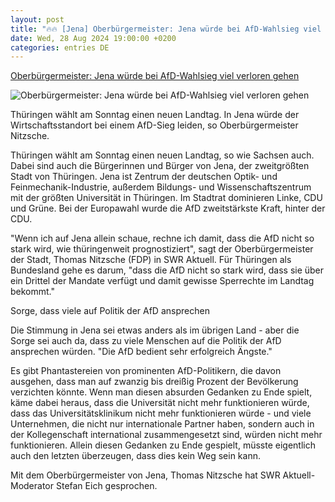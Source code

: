 ```yaml
---
layout: post
title: "🔥🔥 [Jena] Oberbürgermeister: Jena würde bei AfD-Wahlsieg viel verloren gehen"
date: Wed, 28 Aug 2024 19:00:00 +0200
categories: entries DE
---
```

[Oberbürgermeister: Jena würde bei AfD-Wahlsieg viel verloren gehen](https://www.swr.de/swraktuell/radio/oberbuergermeister-jena-wuerde-bei-afd-wahlsieg-viel-verloren-gehen-100.html)

![Oberbürgermeister: Jena würde bei AfD-Wahlsieg viel verloren gehen](https://www.swr.de/swraktuell/radio/1724928539675%2Coberbuergermeister-jena-wuerde-bei-afd-wahlsieg-viel-verloren-gehen-102~_v-16x9@2dL_-6c42aff4e68b43c7868c3240d3ebfa29867457da.jpg)

Thüringen wählt am Sonntag einen neuen Landtag. In Jena würde der Wirtschaftsstandort bei einem AfD-Sieg leiden, so Oberbürgermeister Nitzsche.

Thüringen wählt am Sonntag einen neuen Landtag, so wie Sachsen auch. Dabei sind auch die Bürgerinnen und Bürger von Jena, der zweitgrößten Stadt von Thüringen. Jena ist Zentrum der deutschen Optik- und Feinmechanik-Industrie, außerdem Bildungs- und Wissenschaftszentrum mit der größten Universität in Thüringen. Im Stadtrat dominieren Linke, CDU und Grüne. Bei der Europawahl wurde die AfD zweitstärkste Kraft, hinter der CDU.

"Wenn ich auf Jena allein schaue, rechne ich damit, dass die AfD nicht so stark wird, wie thüringenweit prognostiziert", sagt der Oberbürgermeister der Stadt, Thomas Nitzsche (FDP) in SWR Aktuell. Für Thüringen als Bundesland gehe es darum, "dass die AfD nicht so stark wird, dass sie über ein Drittel der Mandate verfügt und damit gewisse Sperrechte im Landtag bekommt."

Sorge, dass viele auf Politik der AfD ansprechen

Die Stimmung in Jena sei etwas anders als im übrigen Land - aber die Sorge sei auch da, dass zu viele Menschen auf die Politik der AfD ansprechen würden. "Die AfD bedient sehr erfolgreich Ängste."

Es gibt Phantastereien von prominenten AfD-Politikern, die davon ausgehen, dass man auf zwanzig bis dreißig Prozent der Bevölkerung verzichten könnte. Wenn man diesen absurden Gedanken zu Ende spielt, käme dabei heraus, dass die Universität nicht mehr funktionieren würde, dass das Universitätsklinikum nicht mehr funktionieren würde - und viele Unternehmen, die nicht nur internationale Partner haben, sondern auch in der Kollegenschaft international zusammengesetzt sind, würden nicht mehr funktionieren. Allein diesen Gedanken zu Ende gespielt, müsste eigentlich auch den letzten überzeugen, dass dies kein Weg sein kann.

Mit dem Oberbürgermeister von Jena, Thomas Nitzsche hat SWR Aktuell-Moderator Stefan Eich gesprochen.

